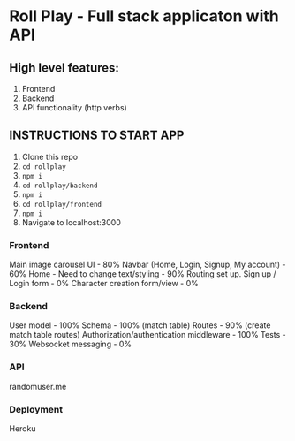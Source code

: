# Roll Play - Full stack applicaton with API

## High level features:

1) Frontend
2) Backend
3) API functionality (http verbs)

## INSTRUCTIONS TO START APP

1) Clone this repo
2) `cd rollplay`
3) `npm i`
4) `cd rollplay/backend`
5) `npm i`
6) `cd rollplay/frontend`
7) `npm i`
8) Navigate to localhost:3000

### Frontend

Main image carousel UI - 80%
Navbar  (Home, Login, Signup, My account) - 60%
Home - Need to change text/styling - 90%
Routing set up.
Sign up / Login form - 0%
Character creation form/view - 0%

### Backend

User model - 100%
Schema - 100% (match table)
Routes - 90% (create match table routes)
Authorization/authentication middleware - 100%
Tests - 30%
Websocket messaging - 0%

### API

randomuser.me

### Deployment 

Heroku

